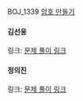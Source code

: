 BOJ_1339 [암호 만들기](https://www.acmicpc.net/problem/1759)<br>

#### 김선웅
링크: [문제 풀이 링크]()

#### 정의진
링크: [문제 풀이 링크]()

